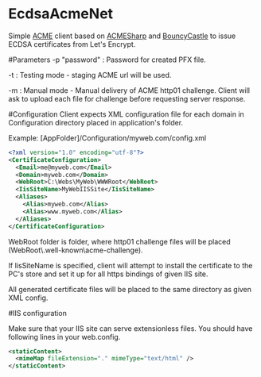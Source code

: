 # EcdsaAcmeNet
Simple [ACME](https://github.com/letsencrypt/acme-spec) client based on [ACMESharp](https://github.com/ebekker/ACMESharp) and [BouncyCastle](https://github.com/bcgit/bc-csharp) to issue ECDSA certificates from Let's Encrypt.

#Parameters
-p "password" : Password for created PFX file.

-t : Testing mode - staging ACME url will be used.

-m : Manual mode - Manual delivery of ACME http01 challenge. Client will ask to upload each file for challenge before requesting server response.

#Configuration
Client expects XML configuration file for each domain in Configuration directory placed in application's folder.

Example:
[AppFolder]/Configuration/myweb.com/config.xml

```xml
<?xml version="1.0" encoding="utf-8"?>
<CertificateConfiguration>
  <Email>me@myweb.com</Email>
  <Domain>myweb.com</Domain>
  <WebRoot>C:\Webs\MyWeb\WWWRoot</WebRoot>
  <IisSiteName>MyWebIISSite</IisSiteName>
  <Aliases>
    <Alias>myweb.com</Alias>
    <Alias>www.myweb.com</Alias>
  </Aliases>
</CertificateConfiguration>
```

WebRoot folder is folder, where http01 challenge files will be placed (WebRoot\\.well-known\acme-challenge).

If IisSiteName is specified, client will attempt to install the certificate to the PC's store and set it up for all https bindings of given IIS site.

All generated certificate files will be placed to the same directory as given XML config.

#IIS configuration

Make sure that your IIS site can serve extensionless files. You should have following lines in your web.config.

```xml
<staticContent>
  <mimeMap fileExtension="." mimeType="text/html" />
</staticContent>
```
